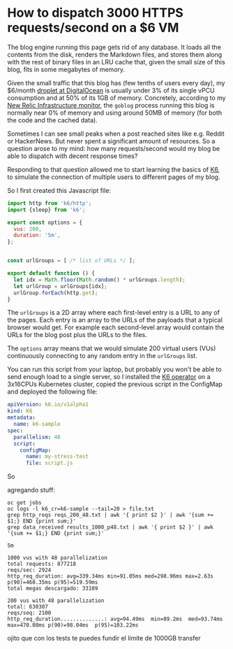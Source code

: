 # How to dispatch 3000 HTTPS requests/second on a $6 VM

The blog engine running this page gets rid of any database. It loads all the
contents from the disk, renders the Markdown files, and stores them along with
the rest of binary files in an LRU cache that, given the small size of this blog,
fits in some megabytes of memory.

Given the small traffic that this blog has (few tenths of users every day), my
$6/month [droplet at DigitalOcean](https://www.digitalocean.com/) is usually
under 3% of its single vPCU consumption and at 50% of its 1GB of memory.
Concretely, according to my [New Relic Infrastructure monitor](https://newrelic.com),
the `goblog` process running this blog is normally near 0% of memory and using
around 50MB of memory (for both the code and the cached data).

Sometimes I can see small peaks when a post reached sites like e.g. Reddit or
HackerNews. But never spent a significant amount of resources. So a question
arose to my mind: how many requests/second would my blog be able to dispatch
with decent response times?

Responding to that question allowed me to start learning the basics of [K6](https://k6.io/),
to simulate the connection of multiple users to different pages of my blog.

So I first created this Javascript file:

```javascript
import http from 'k6/http';
import {sleep} from 'k6';

export const options = {
  vus: 200,
  duration: '5m',
};


const urlGroups = [ /* list of URLs */ ];

export default function () {
  let idx = Math.floor(Math.random() * urlGroups.length);
  let urlGroup = urlGroups[idx];
  urlGroup.forEach(http.get);
}
```

The `urlGroups` is a 2D array where each first-level entry is a URL to any
of the pages. Each entry is an array to the URLs of the payloads that a typical
browser would get. For example each second-level array would contain the URLs
for the blog post plus the URLs to the files.

The `options` array means that we would simulate 200 virtual users (VUs)
continuously connecting to any random entry in the `urlGroups` list.

You can run this script from your laptop, but probably you won't be able to send
enough load to a single server, so I installed the [K6 operator](https://github.com/grafana/k6-operator)
on a 3x16CPUs Kubernetes cluster, copied the previous script in the ConfigMap
and deployed the following file:

```yaml
apiVersion: k6.io/v1alpha1
kind: K6
metadata:
  name: k6-sample
spec:
  parallelism: 48
  script:
    configMap:
      name: my-stress-test
      file: script.js
```

So 

agregando stuff:

```text
oc get jobs
oc logs -l k6_cr=k6-sample --tail=20 > file.txt
grep http_reqs reqs_200_48.txt | awk '{ print $2 }' | awk '{sum += $1;} END {print sum;}'
grep data_received results_1000_p48.txt | awk '{ print $2 }' | awk '{sum += $1;} END {print sum;}'

5m 

1000 vus with 48 parallelization
total requests: 877218
reqs/sec: 2924
http_req_duration: avg=339.34ms min=91.05ms med=298.96ms max=2.63s    p(90)=460.35ms p(95)=519.59ms
total megas descargado: 33109

200 vus with 48 parallelization
total: 630307
reqs/seq: 2100
http_req_duration..............: avg=94.49ms  min=89.2ms  med=93.74ms  max=470.08ms p(90)=98.04ms  p(95)=103.22ms
```

ojito que con los tests te puedes fundir el límite de 1000GB transfer
